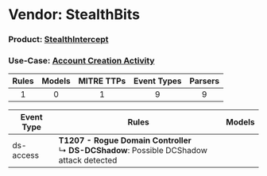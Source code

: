 Vendor: StealthBits
===================
### Product: [StealthIntercept](../ds_stealthbits_stealthintercept.md)
### Use-Case: [Account Creation Activity](../../../../UseCases/uc_account_creation_activity.md)

| Rules | Models | MITRE TTPs | Event Types | Parsers |
|:-----:|:------:|:----------:|:-----------:|:-------:|
|   1   |   0    |     1      |      9      |    9    |

| Event Type | Rules                                                                                              | Models |
| ---------- | -------------------------------------------------------------------------------------------------- | ------ |
| ds-access  | <b>T1207 - Rogue Domain Controller</b><br> ↳ <b>DS-DCShadow</b>: Possible DCShadow attack detected |        |